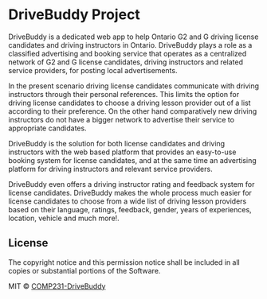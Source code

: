 # DriveBuddy Project

DriveBuddy is a dedicated web app to help Ontario G2 and G driving license candidates and driving instructors in Ontario. DriveBuddy plays a role as a classified advertising and booking service that operates as a centralized network of G2 and G license candidates, driving instructors and related service providers, for posting local advertisements.

In the present scenario driving license candidates communicate with driving instructors through their personal references. This limits the option for driving license candidates to choose a driving lesson provider out of a list according to their preference. On the other hand comparatively new driving instructors do not have a bigger network to advertise their service to appropriate candidates.

DriveBuddy is the solution for both license candidates and driving instructors with the web based platform that provides an easy-to-use booking system for license candidates, and at the same time an advertising platform for driving instructors and relevant service providers. 

DriveBuddy even offers a driving instructor rating and feedback system for license candidates.
DriveBuddy makes the whole process much easier for license candidates to choose from a wide list of driving lesson providers based on their language, ratings, feedback, gender, years of experiences, location, vehicle and much more!.

## License

The copyright notice and this permission notice shall be included in all
copies or substantial portions of the Software.

MIT © [COMP231-DriveBuddy]()